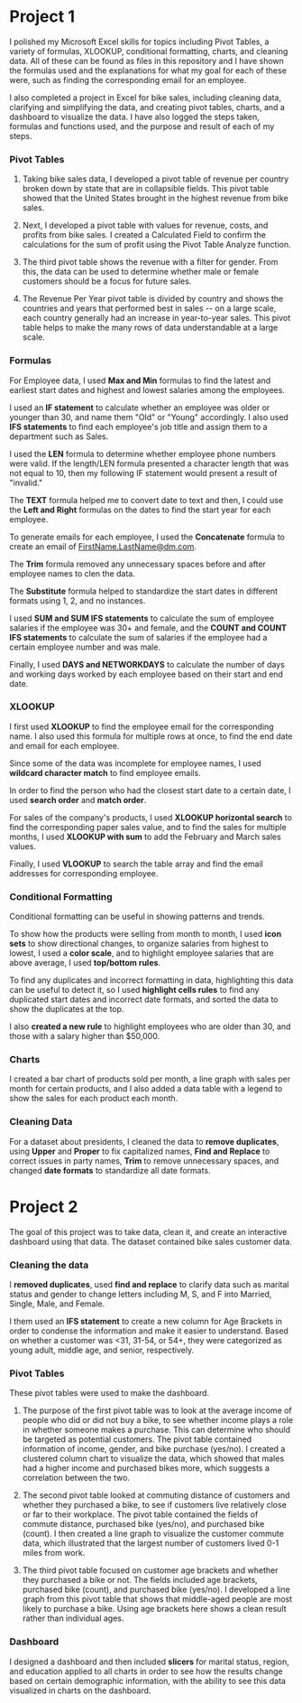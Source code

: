 # Project 1
I polished my Microsoft Excel skills for topics including Pivot Tables, a variety of formulas, XLOOKUP, conditional formatting, charts, and cleaning data. All of these can be found as files in this repository and I have shown the formulas used and the explanations for what my goal for each of these were, such as finding the corresponding email for an employee.

I also completed a project in Excel for bike sales, including cleaning data, clarifying and simplifying the data, and creating pivot tables, charts, and a dashboard to visualize the data. I have also logged the steps taken, formulas and functions used, and the purpose and result of each of my steps.

### Pivot Tables
1. Taking bike sales data, I developed a pivot table of revenue per country broken down by state that are in collapsible fields. This pivot table showed that the United States brought in the highest revenue from bike sales.

2. Next, I developed a pivot table with values for revenue, costs, and profits from bike sales. I created a Calculated Field to confirm the calculations for the sum of profit using the Pivot Table Analyze function.

3. The third pivot table shows the revenue with a filter for gender. From this, the data can be used to determine whether male or female customers should be a focus for future sales.

4. The Revenue Per Year pivot table is divided by country and shows the countries and years that performed best in sales -- on a large scale, each country generally had an increase in year-to-year sales. This pivot table helps to make the many rows of data understandable at a large scale.

### Formulas
For Employee data, I used **Max and Min** formulas to find the latest and earliest start dates and highest and lowest salaries among the employees.

I used an **IF statement** to calculate whether an employee was older or younger than 30, and name them "Old" or "Young" accordingly. I also used **IFS statements** to find each employee's job title and assign them to a department such as Sales.

I used the **LEN** formula to determine whether employee phone numbers were valid. If the length/LEN formula presented a character length that was not equal to 10, then my following IF statement would present a result of "invalid."

The **TEXT** formula helped me to convert date to text and then, I could use the **Left and Right** formulas on the dates to find the start year for each employee.

To generate emails for each employee, I used the **Concatenate** formula to create an email of FirstName.LastName@dm.com.

The **Trim** formula removed any unnecessary spaces before and after employee names to clen the data.

The **Substitute** formula helped to standardize the start dates in different formats using 1, 2, and no instances.

I used **SUM and SUM IFS statements** to calculate the sum of employee salaries if the employee was 30+ and female, and the **COUNT and COUNT IFS statements** to calculate the sum of salaries if the employee had a certain employee number and was male.

Finally, I used **DAYS and NETWORKDAYS** to calculate the number of days and working days worked by each employee based on their start and end date.

### XLOOKUP
I first used **XLOOKUP** to find the employee email for the corresponding name. I also used this formula for multiple rows at once, to find the end date and email for each employee.

Since some of the data was incomplete for employee names, I used **wildcard character match** to find employee emails.

In order to find the person who had the closest start date to a certain date, I used **search order** and **match order**.

For sales of the company's products, I used **XLOOKUP horizontal search** to find the corresponding paper sales value, and to find the sales for multiple months, I used **XLOOKUP with sum** to add the February and March sales values.

Finally, I used **VLOOKUP** to search the table array and find the email addresses for corresponding employee.

### Conditional Formatting
Conditional formatting can be useful in showing patterns and trends.

To show how the products were selling from month to month, I used **icon sets** to show directional changes, to organize salaries from highest to lowest, I used a **color scale**, and to highlight employee salaries that are above average, I used **top/bottom rules**.

To find any duplicates and incorrect formatting in data, highlighting this data can be useful to detect it, so I used **highlight cells rules** to find any duplicated start dates and incorrect date formats, and sorted the data to show the duplicates at the top.

I also **created a new rule** to highlight employees who are older than 30, and those with a salary higher than $50,000.

### Charts
I created a bar chart of products sold per month, a line graph with sales per month for certain products, and I also added a data table with a legend to show the sales for each product each month.

### Cleaning Data
For a dataset about presidents, I cleaned the data to **remove duplicates**, using **Upper** and **Proper** to fix capitalized names, **Find and Replace** to correct issues in party names, **Trim** to remove unnecessary spaces, and changed **date formats** to standardize all date formats.

# Project 2
The goal of this project was to take data, clean it, and create an interactive dashboard using that data. The dataset contained bike sales customer data.

### Cleaning the data
I **removed duplicates**, used **find and replace** to clarify data such as marital status and gender to change letters including M, S, and F into Married, Single, Male, and Female.

I them used an **IFS statement** to create a new column for Age Brackets in order to condense the information and make it easier to understand. Based on whether a customer was <31, 31-54, or 54+, they were categorized as young adult, middle age, and senior, respectively.

### Pivot Tables
These pivot tables were used to make the dashboard.

1. The purpose of the first pivot table was to look at the average income of people who did or did not buy a bike, to see whether income plays a role in whether someone makes a purchase. This can determine who should be targeted as potential customers. The pivot table contained information of income, gender, and bike purchase (yes/no). I created a clustered column chart to visualize the data, which showed that males had a higher income and purchased bikes more, which suggests a correlation between the two.

2. The second pivot table looked at commuting distance of customers and whether they purchased a bike, to see if customers live relatively close or far to their workplace. The pivot table contained the fields of commute distance, purchased bike (yes/no), and purchased bike (count). I then created a line graph to visualize the customer commute data, which illustrated that the largest number of customers lived 0-1 miles from work.

3. The third pivot table focused on customer age brackets and whether they purchased a bike or not. The fields included age brackets, purchased bike (count), and purchased bike (yes/no). I developed a line graph from this pivot table that shows that middle-aged people are most likely to purchase a bike. Using age brackets here shows a clean result rather than individual ages.

### Dashboard
I designed a dashboard and then included **slicers** for marital status, region, and education applied to all charts in order to see how the results change based on certain demographic information, with the ability to see this data visualized in charts on the dashboard.
